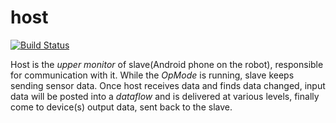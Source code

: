 # host

[![Build Status](https://travis-ci.com/StandaloneTC/host.svg?branch=master)](https://travis-ci.com/StandaloneTC/host)

Host is the *upper monitor* of slave(Android phone on the robot), 
responsible for communication with it. While the *OpMode* is running, slave keeps sending sensor data. 
Once host receives data and finds data changed, 
input data will be posted into a *dataflow* and is delivered at various levels, 
finally come to device(s) output data, sent back to the slave.